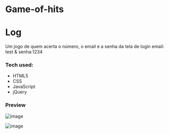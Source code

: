 # Game-of-hits

 Log
===================
Um jogo de quem acerta o número, o email e a senha da tela de login 
email: test & senha:1234

### Tech used:
- HTML5
- CSS
- JavaScript
- jQuery

### Preview
![image](https://github.com/GiovanniDSouza/Game-of-hits/assets/80133913/49970dc3-2e62-44e5-89fb-163f741633e9)

![image](https://github.com/GiovanniDSouza/Game-of-hits/assets/80133913/5a907e77-0c37-4631-8c6c-2e5b6281dd1d)
